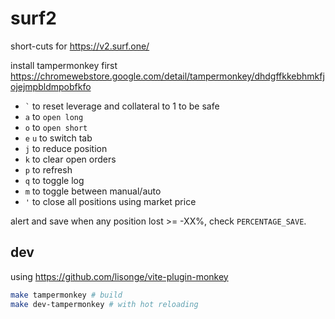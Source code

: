 # surf2

short-cuts for https://v2.surf.one/

install tampermonkey first https://chromewebstore.google.com/detail/tampermonkey/dhdgffkkebhmkfjojejmpbldmpobfkfo

- `` ` `` to reset leverage and collateral to 1 to be safe
- `a` to `open long`
- `o` to `open short`
- `e` `u` to switch tab
- `j` to reduce position
- `k` to clear open orders
- `p` to refresh
- `q` to toggle log
- `m` to toggle between manual/auto
- `'` to close all positions using market price

alert and save when any position lost >= -XX%, check `PERCENTAGE_SAVE`.

## dev

using https://github.com/lisonge/vite-plugin-monkey

```bash
make tampermonkey # build
make dev-tampermonkey # with hot reloading
```
